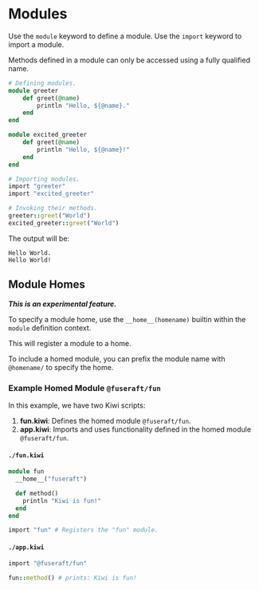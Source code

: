 # Modules

Use the `module` keyword to define a module. Use the `import` keyword to import a module.

Methods defined in a module can only be accessed using a fully qualified name.

```ruby
# Defining modules.
module greeter
    def greet(@name)
        println "Hello, ${@name}."
    end
end

module excited_greeter
    def greet(@name)
        println "Hello, ${@name}!"
    end
end

# Importing modules.
import "greeter"
import "excited_greeter"

# Invoking their methods.
greeter::greet("World")
excited_greeter::greet("World")
```

The output will be:
```
Hello World.
Hello World!
```

## Module Homes

***This is an experimental feature.***

To specify a module home, use the `__home__(homename)` builtin within the `module` definition context.

This will register a module to a home.

To include a homed module, you can prefix the module name with `@homename/` to specify the home.

### Example Homed Module `@fuseraft/fun`

In this example, we have two Kiwi scripts:
1. **fun.kiwi**: Defines the homed module `@fuseraft/fun`.
2. **app.kiwi**: Imports and uses functionality defined in the homed module `@fuseraft/fun`.

#### `./fun.kiwi`
```ruby
module fun
  __home__("fuseraft")

  def method()
    println "Kiwi is fun!"
  end
end

import "fun" # Registers the "fun" module.
```

#### `./app.kiwi`
```ruby
import "@fuseraft/fun"

fun::method() # prints: Kiwi is fun!
```